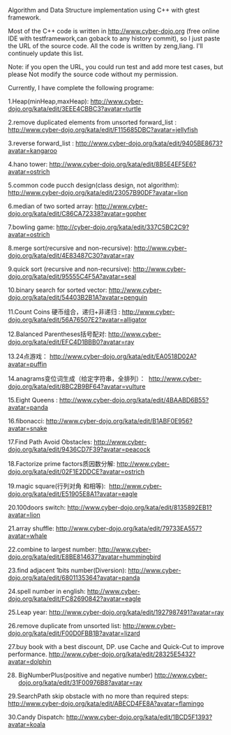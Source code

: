  Algorithm and Data Structure implementation using C++ with gtest framework.
 
 Most of the C++ code is written in http://www.cyber-dojo.org (free online IDE with testframework,can goback to any history commit), so I just paste the URL of the source code. All the code is  written by zeng,liang. I'll continuely update this list.
 
 Note: if you open the URL, you could run test and add more test cases, but please Not modify the source code without my permission.
 
 Currently, I have complete the following programe:
 
 1.Heap(minHeap,maxHeap):   http://www.cyber-dojo.org/kata/edit/3EEE4CBBC3?avatar=turtle
 
 2.remove duplicated elements from unsorted forward_list : http://www.cyber-dojo.org/kata/edit/F115685DBC?avatar=jellyfish
 
 3.reverse forward_list : http://www.cyber-dojo.org/kata/edit/9405BE8673?avatar=kangaroo
 
 4.hano tower: http://www.cyber-dojo.org/kata/edit/8B5E4EF5E6?avatar=ostrich
 
 5.common code pucch design(class design, not algorithm):  http://www.cyber-dojo.org/kata/edit/23057B90DF?avatar=lion
 
 6.median of two sorted array:  http://www.cyber-dojo.org/kata/edit/C86CA72338?avatar=gopher
 
 7.bowling game:   http://cyber-dojo.org/kata/edit/337C5BC2C9?avatar=ostrich
 
 8.merge sort(recursive and non-recursive): http://www.cyber-dojo.org/kata/edit/4E83487C30?avatar=ray 
 
 9.quick sort (recursive and non-recursive):  http://www.cyber-dojo.org/kata/edit/95555C4F5A?avatar=seal 
 
 10.binary search for sorted vector: http://www.cyber-dojo.org/kata/edit/54403B2B1A?avatar=penguin
 
 11.Count Coins 硬币组合，递归+非递归 :  http://www.cyber-dojo.org/kata/edit/56A76507E2?avatar=alligator
 
 12.Balanced Parentheses括号配对: http://www.cyber-dojo.org/kata/edit/EFC4D1BBB0?avatar=ray 
 
 13.24点游戏： http://www.cyber-dojo.org/kata/edit/EA0518D02A?avatar=puffin 
 
 14.anagrams变位词生成（给定字符串，全排列）：  http://www.cyber-dojo.org/kata/edit/8BC2B9BF64?avatar=vulture   

 15.Eight Queens : http://www.cyber-dojo.org/kata/edit/4BAABD6B55?avatar=panda
 
 16.fibonacci:  http://www.cyber-dojo.org/kata/edit/B1ABF0E956?avatar=snake
 
 17.Find Path Avoid Obstacles: http://www.cyber-dojo.org/kata/edit/9436CD7F39?avatar=peacock
 
 18.Factorize prime factors质因数分解:  http://www.cyber-dojo.org/kata/edit/02F1E2DDCE?avatar=ostrich
 
 19.magic square(行列对角 和相等):  http://www.cyber-dojo.org/kata/edit/E51905E8A1?avatar=eagle
 
 20.100doors switch: http://www.cyber-dojo.org/kata/edit/8135892EB1?avatar=lion

 21.array shuffle: http://www.cyber-dojo.org/kata/edit/79733EA557?avatar=whale
 
 22.combine to largest number:  http://www.cyber-dojo.org/kata/edit/E8BE814637?avatar=hummingbird 
 
 23.find adjacent 1bits number(Diversion): http://www.cyber-dojo.org/kata/edit/6801135364?avatar=panda 
 
 24.spell number in english: http://www.cyber-dojo.org/kata/edit/FC82690842?avatar=eagle 
 
 25.Leap year: http://www.cyber-dojo.org/kata/edit/1927987491?avatar=ray
 
 26.remove duplicate from unsorted list: http://www.cyber-dojo.org/kata/edit/F00D0FBB1B?avatar=lizard
 
 27.buy book with a best discount, DP. use Cache and Quick-Cut to improve performance.  http://www.cyber-dojo.org/kata/edit/28325E5432?avatar=dolphin 
 
 28. BigNumberPlus(positive and negative number) http://www.cyber-dojo.org/kata/edit/31F00976B8?avatar=ray 
 
 29.SearchPath skip obstacle with no more than required steps: http://www.cyber-dojo.org/kata/edit/ABECD4FE8A?avatar=flamingo
 
 30.Candy Dispatch: http://www.cyber-dojo.org/kata/edit/1BCD5F1393?avatar=koala

